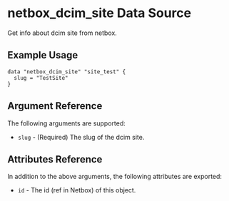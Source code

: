 # netbox\_dcim\_site Data Source

Get info about dcim site from netbox.

## Example Usage

```hcl
data "netbox_dcim_site" "site_test" {
  slug = "TestSite"
}
```

## Argument Reference

The following arguments are supported:
* ``slug`` - (Required) The slug of the dcim site.

## Attributes Reference

In addition to the above arguments, the following attributes are exported:
* ``id`` - The id (ref in Netbox) of this object.
